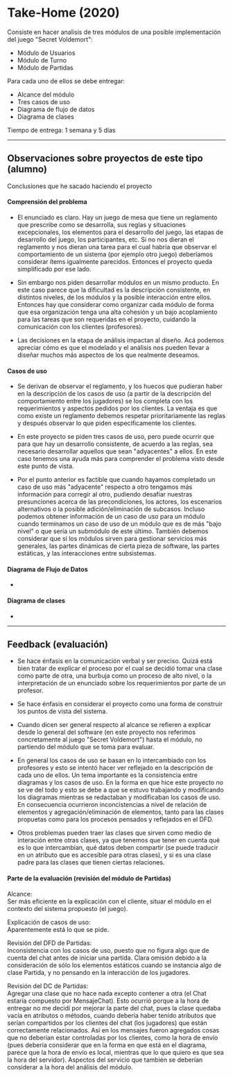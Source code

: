 # Take-Home (2020)

Consiste en hacer analisis de tres módulos de una posible implementación del juego "Secret Voldemort":

* Módulo de Usuarios
* Módulo de Turno
* Módulo de Partidas

Para cada uno de ellos se debe entregar:

- Alcance del módulo
- Tres casos de uso
- Diagrama de flujo de datos
- Diagrama de clases

Tiempo de entrega: 1 semana y 5 días

---

## Observaciones sobre proyectos de este tipo (alumno)

Conclusiones que he sacado haciendo el proyecto

#### Comprensión del problema  

- El enunciado es claro. Hay un juego de mesa que tiene un reglamento que prescribe como se desarrolla, sus reglas y situaciones excepcionales, los elementos para el desarrollo del juego, las etapas de desarrollo del juego, los participantes, etc. Si no nos dieran el reglamento y nos dieran una tarea para el cual habría que observar el comportamiento de un sistema (por ejemplo otro juego) deberíamos considerar ítems igualmente parecidos. Entonces el proyecto queda simplificado por ese lado.  

- Sin embargo nos piden desarrollar módulos en un mismo producto. En este caso parece que la dificultad es la descripción consistente, en distintos niveles, de los módulos y la posible interacción entre ellos. Entonces hay que considerar como organizar cada módulo de forma que esa organización tenga una alta cohesión y un bajo acoplamiento para las tareas que son requeridas en el proyecto, cuidando la comunicación con los clientes (profesores).  

- Las decisiones en la etapa de análisis impactan al diseño. Acá podemos apreciar cómo es que el modelado y el análisis nos pueden llevar a diseñar muchos más aspectos de los que realmente deseamos.  

#### Casos de uso  

- Se derivan de observar el reglamento, y los huecos que pudieran haber en la descripción de los casos de uso (a partir de la descripción del comportamiento entre los jugadores) se los completa con los requerimientos y aspectos pedidos por los clientes. La ventaja es que como existe un reglamento debemos respetar prioritariamente las reglas y después observar lo que piden específicamente los clientes.  

- En este proyecto se piden tres casos de uso, pero puede ocurrir que para que hay un desarrollo consistente, de acuerdo a las reglas, sea necesario desarrollar aquellos que sean "adyacentes" a ellos. En este caso tenemos una ayuda más para comprender el problema visto desde este punto de vista.  

- Por el punto anterior es factible que cuando hayamos completado un caso de uso más "adyacente" respecto a otro tengamos más información para corregir al otro, pudiendo desafiar nuestras presunciones acerca de las precondiciones, los actores, los escenarios alternativos o la posible adición/eliminación de subcasos. Incluso podemos obtener información de un caso de uso para un módulo cuando terminamos un caso de uso de un módulo que es de más "bajo nivel" o que sería un submódulo de este último. También debemos considerar que si los módulos sirven para gestionar servicios más generales, las partes dinámicas de cierta pieza de software, las partes estáticas, y las interacciones entre subsistemas.  

#### Diagrama de Flujo de Datos  

- 

#### Diagrama de clases  

- 

---

## Feedback (evaluación)

* Se hace énfasis en la comunicación verbal y ser preciso. Quizá está bien tratar de explicar el proceso por el cual se decidió tomar una clase como parte de otra, una burbuja como un proceso de alto nivel, o la interpretación de un enunciado sobre los requerimientos por parte de un profesor.  

* Se hace énfasis en considerar el proyecto como una forma de construir los puntos de vista del sistema.  

* Cuando dicen ser general respecto al alcance se refieren a explicar desde lo general del software (en este proyecto nos referimos concretamente al juego "Secret Voldemort") hasta el módulo, no partiendo del módulo que se toma para evaluar.  

* En general los casos de uso se basan en lo intercambiado con los profesores y esto se intentó hacer ver reflejado en la descripción de cada uno de ellos. Un tema importante es la consistencia entre diagramas y los casos de uso. En la forma en que hice este proyecto no se ve del todo y esto se debe a que se estuvo trabajando y modificando los diagramas mientras se redactaban y modificaban los casos de uso. En consecuencia ocurrieron inconcistencias a nivel de relación de elementos y agregación/eliminación de elementos, tanto para las clases propuetas como para los procesos pensados y reflejados en el DFD.  

* Otros problemas pueden traer las clases que sirven como medio de interación entre otras clases, ya que tenemos que tener en cuenta qué es lo que intercambian, qué datos deben compartir (se puede traducir en un atributo que es accesible para otras clases), y si es una clase padre para las clases que tienen ciertas relaciones.  

#### Parte de la evaluación (revisión del módulo de Partidas)

Alcance:  
Ser más eficiente en la explicación con el cliente, situar el módulo en el contexto del sistema propuesto (el juego).  

Explicación de casos de uso:  
Aparentemente está lo que se pide.  

Revisión del DFD de Partidas:  
Inconsistencia con los casos de uso, puesto que no figura algo que de cuenta del chat antes de iniciar una partida. Clara omisión debido a la consideración de sólo los elementos estáticos cuando se instancia algo de clase Partida, y no pensando en la interacción de los jugadores.  

Revisión del DC de Partidas:  
Agregar una clase que no hace nada excepto contener a otra (el Chat estaría compuesto por MensajeChat). Esto ocurrió porque a la hora de entregar no me decidí por mejorar la parte del chat, pues la clase quedaba vacía en atributos o métodos, cuando debería haber tenido atributos que serían compartidos por los clientes del chat (los jugadores) que están correctamente relacionados. Así en los mensajes fueron agregados cosas que no deberían estar controladas por los clientes, como la hora de envío (pues debería considerar que en la forma en que está en el diagrama, parece que la hora de envío es local, mientras que lo que quiero es que sea la hora del servidor). Aspectos del servicio que también se deberían considerar a la hora del análisis del módulo.  
